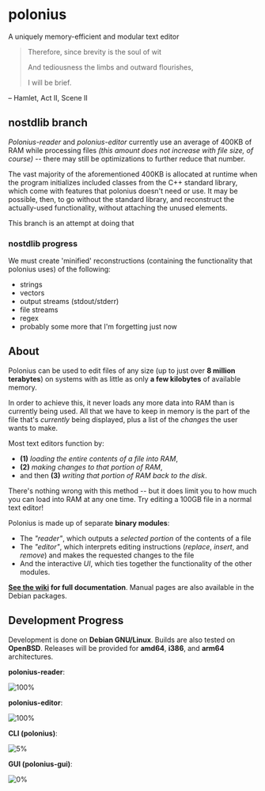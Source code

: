 # polonius
A uniquely memory-efficient and modular text editor


> Therefore, since brevity is the soul of wit
> 
> And tediousness the limbs and outward flourishes,
> 
> I will be brief.
> 
  – Hamlet, Act II, Scene II
  
## nostdlib branch
*Polonius-reader* and *polonius-editor* currently use an average of 400KB of RAM while processing files *(this amount does not increase with file size, of course)* -- there may still be optimizations to further reduce that number.

The vast majority of the aforementioned 400KB is allocated at runtime when the program initializes included classes from the C++ standard library, which come with features that polonius doesn't need or use. It may be possible, then, to go without the standard library, and reconstruct the actually-used functionality, without attaching the unused elements.

This branch is an attempt at doing that

### nostdlib progress
We must create 'minified' reconstructions (containing the functionality that polonius uses) of the following:

  - strings
  - vectors
  - output streams (stdout/stderr)
  - file streams
  - regex
  - probably some more that I'm forgetting just now

## About
Polonius can be used to edit files of any size (up to just over **8 million terabytes**) on systems with as little as only **a few kilobytes** of available memory.

In order to achieve this, it never loads any more data into RAM than is currently being used. All that we have to keep in memory is the part of the file that's *currently* being displayed, plus a list of the *changes* the user wants to make.

Most text editors function by:
  - **(1)** *loading the entire contents of a file into RAM*,
  - **(2)** *making changes to that portion of RAM*,
  - and then **(3)** *writing that portion of RAM back to the disk*.

There's nothing wrong with this method -- but it does limit you to how much you can load into RAM at any one time. Try editing a 100GB file in a normal text editor!

Polonius is made up of separate **binary modules**:
  - The *"reader"*, which outputs a *selected portion* of the contents of a file
  - The *"editor"*, which interprets editing instructions (*replace*, *insert*, and *remove*) and makes the requested changes to the file
  - And the interactive *UI*, which ties together the functionality of the other modules.

**[See the wiki](../../../../../../rail5/polonius/wiki/) for full documentation**. Manual pages are also available in the Debian packages.

## Development Progress
Development is done on **Debian GNU/Linux**. Builds are also tested on **OpenBSD**. Releases will be provided for **amd64**, **i386**, and **arm64** architectures.

**polonius-reader**:

  ![100%](https://progress-bar.dev/100)
  

**polonius-editor**:

  ![100%](https://progress-bar.dev/100)
  

**CLI (polonius)**:

  ![5%](https://progress-bar.dev/5)
  

**GUI (polonius-gui)**:

  ![0%](https://progress-bar.dev/0)
